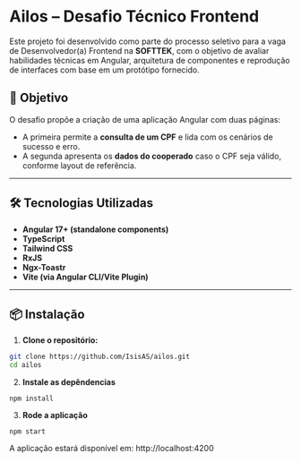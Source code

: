 # Ailos – Desafio Técnico Frontend

Este projeto foi desenvolvido como parte do processo seletivo para a vaga de Desenvolvedor(a) Frontend na **SOFTTEK**, com o objetivo de avaliar habilidades técnicas em Angular, arquitetura de componentes e reprodução de interfaces com base em um protótipo fornecido.

## 📌 Objetivo

O desafio propõe a criação de uma aplicação Angular com duas páginas:

- A primeira permite a **consulta de um CPF** e lida com os cenários de sucesso e erro.
- A segunda apresenta os **dados do cooperado** caso o CPF seja válido, conforme layout de referência.

---

## 🛠️ Tecnologias Utilizadas

- **Angular 17+ (standalone components)**
- **TypeScript**
- **Tailwind CSS**
- **RxJS**
- **Ngx-Toastr**
- **Vite (via Angular CLI/Vite Plugin)**

---

## 📦 Instalação

1. **Clone o repositório:**

```bash
git clone https://github.com/IsisAS/ailos.git
cd ailos
```

2. **Instale as depêndencias**
 
 ```
npm install
```

3. **Rode a aplicação**

```
npm start
```

A aplicação estará disponível em: http://localhost:4200